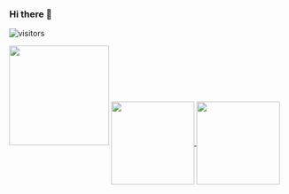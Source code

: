 ### Hi there 👋

![visitors](https://visitor-badge.glitch.me/badge?page_id=page.id)

<img height="180em" src="https://github-readme-stats.vercel.app/api?username=jignesh8992&show_icons=true&hide_border=true&&count_private=true&include_all_commits=true" />


<a  href="https://github.com/jignesh8992/Utilities">
  <img height="150em" align="center" src="https://github-readme-stats.vercel.app/api/pin/?username=jignesh8992&repo=Utilities" />
</a>
<a href="https://github.com/jignesh8992/Android-11-Permissiond-And-Download-Manager">
  <img height="150em" align="center" src="https://github-readme-stats.vercel.app/api/pin/?username=jignesh8992&repo=Android-11-Permissiond-And-Download-Manager" />
</a>



<!--
**jignesh8992/jignesh8992** is a ✨ _special_ ✨ repository because its `README.md` (this file) appears on your GitHub profile.

Here are some ideas to get you started:

- 🔭 I’m currently working on ...
- 🌱 I’m currently learning ...
- 👯 I’m looking to collaborate on ...
- 🤔 I’m looking for help with ...
- 💬 Ask me about ...
- 📫 How to reach me: ...
- 😄 Pronouns: ...
- ⚡ Fun fact: ...
-->
